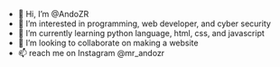 - 👋 Hi, I’m @AndoZR
- 👀 I’m interested in programming, web developer, and cyber security
- 🌱 I’m currently learning python language, html, css, and javascript
- 💞️ I’m looking to collaborate on making a website
- 📫 reach me on Instagram @mr_andozr

<!---
AndoZR/AndoZR is a ✨ special ✨ repository because its `README.md` (this file) appears on your GitHub profile.
You can click the Preview link to take a look at your changes.
--->
